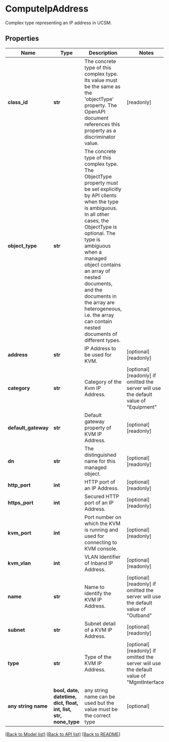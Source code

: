 # ComputeIpAddress

Complex type representing an IP address in UCSM.
## Properties
Name | Type | Description | Notes
------------ | ------------- | ------------- | -------------
**class_id** | **str** | The concrete type of this complex type. Its value must be the same as the &#39;objectType&#39; property. The OpenAPI document references this property as a discriminator value. | [readonly] 
**object_type** | **str** | The concrete type of this complex type. The ObjectType property must be set explicitly by API clients when the type is ambiguous. In all other cases, the  ObjectType is optional.  The type is ambiguous when a managed object contains an array of nested documents, and the documents in the array are heterogeneous, i.e. the array can contain nested documents of different types. | 
**address** | **str** | IP Address to be used for KVM. | [optional] [readonly] 
**category** | **str** | Category of the Kvm IP Address. | [optional] [readonly]  if omitted the server will use the default value of "Equipment"
**default_gateway** | **str** | Default gateway property of KVM IP Address. | [optional] [readonly] 
**dn** | **str** | The distinguished name for this managed object. | [optional] [readonly] 
**http_port** | **int** | HTTP port of an IP Address. | [optional] [readonly] 
**https_port** | **int** | Secured HTTP port of an IP Address. | [optional] [readonly] 
**kvm_port** | **int** | Port number on which the KVM is running and used for connecting to KVM console. | [optional] [readonly] 
**kvm_vlan** | **int** | VLAN Identifier of Inband IP Address. | [optional] [readonly] 
**name** | **str** | Name to identify the KVM IP Address. | [optional] [readonly]  if omitted the server will use the default value of "Outband"
**subnet** | **str** | Subnet detail of a KVM IP Address. | [optional] [readonly] 
**type** | **str** | Type of the KVM IP Address. | [optional] [readonly]  if omitted the server will use the default value of "MgmtInterface"
**any string name** | **bool, date, datetime, dict, float, int, list, str, none_type** | any string name can be used but the value must be the correct type | [optional]

[[Back to Model list]](../README.md#documentation-for-models) [[Back to API list]](../README.md#documentation-for-api-endpoints) [[Back to README]](../README.md)



